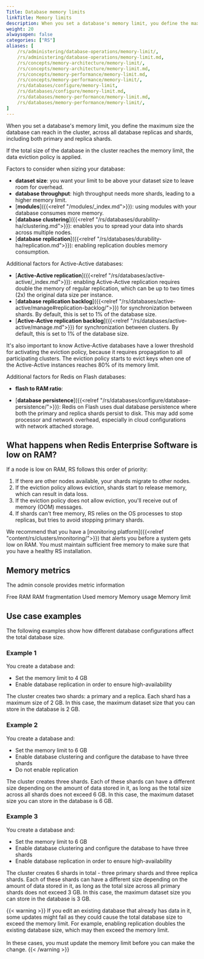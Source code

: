 ```yaml
---
Title: Database memory limits
linkTitle: Memory limits
description: When you set a database's memory limit, you define the maximum size the database can reach.
weight: 20
alwaysopen: false
categories: ["RS"]
aliases: [
    /rs/administering/database-operations/memory-limit/, 
    /rs/administering/database-operations/memory-limit.md, 
    /rs/concepts/memory-architecture/memory-limit/,
    /rs/concepts/memory-architecture/memory-limit.md,
    /rs/concepts/memory-performance/memory-limit.md,
    /rs/concepts/memory-performance/memory-limit/,
    /rs/databases/configure/memory-limit,
    /rs/databases/configure/memory-limit.md,
    /rs/databases/memory-performance/memory-limit.md,
    /rs/databases/memory-performance/memory-limit/,
]
---
```

When you set a database's memory limit, you define the maximum size the
database can reach in the cluster, across all database replicas and
shards, including both primary and replica shards. 

If the total size of the database in the cluster reaches the memory
limit, the data eviction policy is
applied.

Factors to consider when sizing your database:

- **dataset size**: you want your limit to be above your dataset size to leave room for overhead.
- **database throughput**: high throughput needs more shards, leading to a higher memory limit.
- [**modules**]({{<relref "/modules/_index.md">}}): using modules with your database consumes more memory.
- [**database clustering**]({{<relref "/rs/databases/durability-ha/clustering.md">}}): enables you to spread your data into shards across multiple nodes.
- [**database replication**]({{<relref "/rs/databases/durability-ha/replication.md">}}): enabling replication doubles memory consumption.

Additional factors for Active-Active databases:

- [**Active-Active replication**]({{<relref "/rs/databases/active-active/_index.md">}}): enabling Active-Active replication requires double the memory of regular replication, which can be up to two times (2x) the original data size per instance.
- [**database replication backlog**]({{<relref "/rs/databases/active-active/manage#replication-backlog/">}}) for synchronization between shards. By default, this is set to 1% of the database size.
- [**Active-Active replication backlog**]({{<relref "/rs/databases/active-active/manage.md">}}) for synchronization between clusters. By default, this is set to 1% of the database size.

It's also important to know Active-Active databases have a lower threshold for activating the eviction policy, because it requires propagation to all participating clusters. The eviction policy starts to evict keys when one of the Active-Active instances reaches 80% of its memory limit.

Additional factors for Redis on Flash databases:
- **flash to RAM ratio**: 

- [**database persistence**]({{<relref "/rs/databases/configure/database-persistence/">}}): Redis on Flash uses dual database persistence where both the primary and replica shards persist to disk. This may add some processor and network overhead, especially in cloud configurations with network attached storage.

## What happens when Redis Enterprise Software is low on RAM?

If a node is low on RAM, RS follows this order of priority:

1. If there are other nodes available, your shards migrate to other nodes.
2. If the eviction policy allows eviction, shards start to release memory,
which can result in data loss.
3. If the eviction policy does not allow eviction, you'll receive
out of memory (OOM) messages.
4. If shards can't free memory, RS relies on the OS processes to stop replicas,
but tries to avoid stopping primary shards.

We recommend that you have a [monitoring platform]({{<relref "content/rs/clusters/monitoring/">}}) that alerts you before a system gets low on RAM.
You must maintain sufficient free memory to make sure that you have a healthy RS installation.

## Memory metrics

The admin console provides metric information 

Free RAM
RAM fragmentation
Used memory
Memory usage
Memory limit

## Use case examples

The following examples show how different database configurations affect
the total database size.

### Example 1

You create a database and:

- Set the memory limit to 4 GB
- Enable database replication in order to ensure high-availability

The cluster creates two shards: a primary and a replica. Each 
shard has a maximum size of 2 GB. In this case, the maximum
dataset size that you can store in the database is 2 GB.

### Example 2

You create a database and:

- Set the memory limit to 6 GB
- Enable database clustering and configure the database to have three shards
- Do not enable replication

The cluster creates three shards. Each of these shards can have a
different size depending on the amount of data stored in it, as long as
the total size across all shards does not exceed 6 GB. In this case, the
maximum dataset size you can store in the database is 6 GB.

### Example 3

You create a database and:

- Set the memory limit to 6 GB
- Enable database clustering and configure the database to have three shards
- Enable database replication in order to ensure high-availability

The cluster creates 6 shards in total - three primary shards and three replica 
shards. Each of these shards can have a different size depending on the
amount of data stored in it, as long as the total size across all primary
shards does not exceed 3 GB. In this case, the maximum dataset size you
can store in the database is 3 GB.

{{< warning >}}
If you edit an existing database that already has data in it,
some updates might fail as they could cause the total database size to exceed the memory limit.
For example, enabling replication doubles the existing database size,
which may then exceed the memory limit.<br/><br/>
In these cases, you must update the memory limit before you can make the change.
{{< /warning >}}
